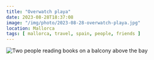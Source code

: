 ```yaml
---
title: "Overwatch playa"
date: 2023-08-28T18:37:08
image: "/img/photo/2023-08-28-overwatch-playa.jpg"
location: Mallorca
tags: [ mallorca, travel, spain, people, friends ]
---
```


![Two people reading books on a balcony above the bay](/img/photo/2023-08-28-overwatch-playa.jpg)
